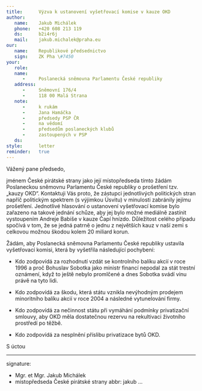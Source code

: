 ```yaml
---
title:      Výzva k ustanovení vyšetřovací komise v kauze OKD
author:
   name:    Jakub Michálek
   phone:   +420 608 213 119
   ds:      b2i4r6j
   mail:    jakub.michalek@praha.eu
our:
   name:    Republikové předsednictvo
   sign:    ZK Pha \#7450
your:
   role:    
   name:    
      -     Poslanecká sněmovna Parlamentu České republiky
   address:
      -     Sněmovní 176/4
      -     118 00 Malá Strana
   note:
      -     k rukám
      -     Jana Hamáčka
      -     předsedy PSP ČR
      -     na vědomí
      -     předsedům poslaneckých klubů
      -     zastoupených v PSP
   ds:      
style:      letter
reminder:   true
---
```


Vážený pane předsedo,

jménem České pirátské strany jako její místopředseda tímto žádám Poslaneckou sněmovnu Parlamentu České republiky o prošetření tzv. „kauzy OKD“. Kontaktuji Vás proto, že zástupci jednotlivých politických stran napříč politickým spektrem (s výjimkou Úsvitu) v minulosti zabránily jejímu prošetření. Jednotlivé hlasování o ustanovení vyšetřovací komise bylo zařazeno na takové jednání schůze, aby jej bylo možné mediálně zastínit vystoupením Andreje Babiše v kauze Čapí hnízdo. Důležitost celého případu spočívá v tom, že se jedná patrně o jednu z největších kauz v naší zemi s celkovou možnou škodou kolem 20 miliard korun.

Žádám, aby Poslanecká sněmovna Parlamentu České republiky ustavila vyšetřovací komisi, která by vyšetřila následující pochybení:

* Kdo zodpovídá za rozhodnutí vzdát se kontrolního balíku akcií v roce 1996 a proč Bohuslav Sobotka jako ministr financí nepodal za stát trestní oznámení, když to ještě nebylo promlčené a dnes Sobotka svádí vinu právě na tyto lidi.

* Kdo zodpovídá za škodu, která státu vznikla nevýhodným prodejem minoritního balíku akcií v roce 2004 a následné vytunelování firmy.

* Kdo zodpovídá za nečinnost státu při vymáhání podmínky privatizační smlouvy, aby OKD měla dostatečnou rezervu na rekultivaci životního prostředí po těžbě.

* Kdo zodpovídá za nesplnění příslibu privatizace bytů OKD.

S úctou

---
signature: 
  - Mgr. et Mgr. Jakub Michálek
  - místopředseda České pirátské strany
abbr:       jakub
...
